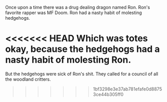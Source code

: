 Once upon a time there was a drug dealing dragon named Ron. Ron's favorite rapper was MF Doom. Ron had a nasty habit of molesting hedgehogs.

<<<<<<< HEAD
Which was totes okay, because the hedgehogs had a nasty habit of molesting Ron.
=======
But the hedgehogs were sick of Ron's shit. They called for a council of all the woodland critters.  

>>>>>>> 1bf3298e3e37ab781efafe0d88753ce44b305ff0
